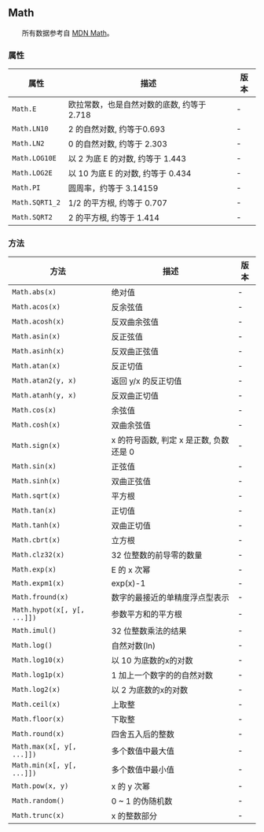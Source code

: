 ## Math

&emsp;&emsp;所有数据参考自 [MDN Math](https://developer.mozilla.org/zh-CN/docs/Web/JavaScript/Reference/Global_Objects/Math)。

### 属性

|属性|描述|版本|
|-|-|-|
|`Math.E`|欧拉常数，也是自然对数的底数, 约等于 2.718|-|
|`Math.LN10`|2 的自然对数, 约等于0.693|-|
|`Math.LN2`|0 的自然对数, 约等于 2.303|-|
|`Math.LOG10E`|以 2 为底 E 的对数, 约等于 1.443|-|
|`Math.LOG2E`|以 10 为底 E 的对数, 约等于 0.434|-|
|`Math.PI`|圆周率，约等于 3.14159|-|
|`Math.SQRT1_2`|1/2 的平方根, 约等于 0.707|-|
|`Math.SQRT2`|2 的平方根, 约等于 1.414|-|

### 方法

|方法|描述|版本|
|-|-|-|
|`Math.abs(x)`|绝对值|-|
|`Math.acos(x)`|反余弦值|-|
|`Math.acosh(x)`|反双曲余弦值|-|
|`Math.asin(x)`|反正弦值|-|
|`Math.asinh(x)`|反双曲正弦值|-|
|`Math.atan(x)`|反正切值|-|
|`Math.atan2(y, x)`|返回 y/x 的反正切值|-|
|`Math.atanh(y, x)`|反双曲正切值|-|
|`Math.cos(x)`|余弦值|-|
|`Math.cosh(x)`|双曲余弦值|-|
|`Math.sign(x)`|x 的符号函数, 判定 x 是正数, 负数还是 0|-|
|`Math.sin(x)`|正弦值|-|
|`Math.sinh(x)`|双曲正弦值|-|
|`Math.sqrt(x)`|平方根|-|
|`Math.tan(x)`|正切值|-|
|`Math.tanh(x)`|双曲正切值|-|
|`Math.cbrt(x)`|立方根|-|
|`Math.clz32(x)`|32 位整数的前导零的数量|-|
|`Math.exp(x)`|E 的 x 次幂|-|
|`Math.expm1(x)`|exp(x)-1|-|
|`Math.fround(x)`|数字的最接近的单精度浮点型表示|-|
|`Math.hypot(x[, y[, ...]])`|参数平方和的平方根|-|
|`Math.imul()`|32 位整数乘法的结果|-|
|`Math.log()`|自然对数(ln)|-|
|`Math.log10(x)`|以 10 为底数的x的对数|-|
|`Math.log1p(x)`|1 加上一个数字的的自然对数|-|
|`Math.log2(x)`|以 2 为底数的x的对数|-|
|`Math.ceil(x)`|上取整|-|
|`Math.floor(x)`|下取整|-|
|`Math.round(x)`|四舍五入后的整数|-|
|`Math.max(x[, y[, ...]])`|多个数值中最大值|-|
|`Math.min(x[, y[, ...]])`|多个数值中最小值|-|
|`Math.pow(x, y)`|x 的 y 次幂|-|
|`Math.random()`|0 ~ 1 的伪随机数|-|
|`Math.trunc(x)`|x 的整数部分|-|


